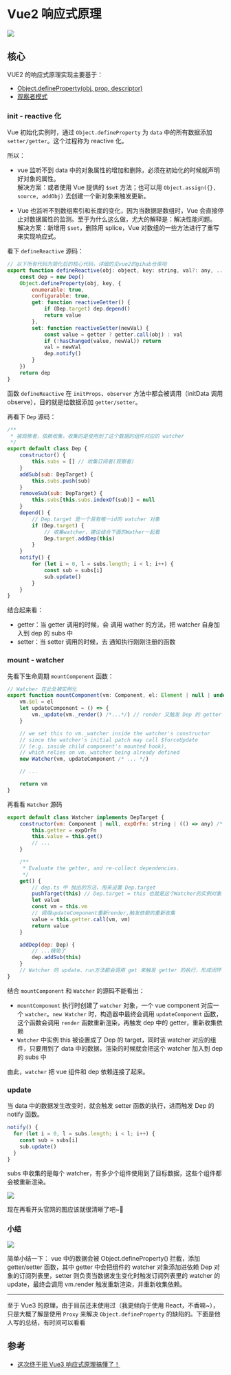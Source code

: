 # Vue2 响应式原理


![](https://cdn.jsdelivr.net/gh/yokiizx/picgo@main/img/202210261654753.png)

## 核心

VUE2 的响应式原理实现主要基于：

-   [Object.defineProperty(obj, prop, descriptor)](https://developer.mozilla.org/zh-CN/docs/Web/JavaScript/Reference/Global_Objects/Object/defineProperty)
-   [观察者模式](https://yokiizx.site/posts/js/%E8%A7%82%E5%AF%9F%E8%80%85%E5%92%8C%E5%8F%91%E5%B8%83%E8%AE%A2%E9%98%85/)

### init - reactive 化

Vue 初始化实例时，通过 `Object.defineProperty` 为 `data` 中的所有数据添加 `setter/getter`。这个过程称为 reactive 化。

所以：

-   vue 监听不到 data 中的对象属性的增加和删除，必须在初始化的时候就声明好对象的属性。  
    解决方案：或者使用 Vue 提供的 `$set` 方法；也可以用 `Object.assign({}, source, addObj)` 去创建一个新对象来触发更新。

-   Vue 也监听不到数组索引和长度的变化，因为当数据是数组时，Vue 会直接停止对数据属性的监测。至于为什么这么做，尤大的解释是：解决性能问题。  
    解决方案：新增用 `$set`，删除用 splice，Vue 对数组的一些方法进行了重写来实现响应式。

看下 `defineReactive` 源码：

```js
// 以下所有代码为简化后的核心代码，详细的见vue2的gihub仓库哈
export function defineReactive(obj: object, key: string, val?: any, ...otehrs) {
    const dep = new Dep()
    Object.defineProperty(obj, key, {
        enumerable: true,
        configurable: true,
        get: function reactiveGetter() {
            if (Dep.target) dep.depend()
            return value
        },
        set: function reactiveSetter(newVal) {
            const value = getter ? getter.call(obj) : val
            if (!hasChanged(value, newVal)) return
            val = newVal
            dep.notify()
        }
    })
    return dep
}
```

函数 `defineReactive` 在 `initProps`、`observer` 方法中都会被调用（initData 调用 observe），目的就是给数据添加 `getter/setter`。

再看下 `Dep` 源码：

```js
/**
 * 被观察者，依赖收集，收集的是使用到了这个数据的组件对应的 watcher
 */
export default class Dep {
    constructor() {
        this.subs = [] // 收集订阅者(观察者)
    }
    addSub(sub: DepTarget) {
        this.subs.push(sub)
    }
    removeSub(sub: DepTarget) {
        this.subs[this.subs.indexOf(sub)] = null
    }
    depend() {
        // Dep.target 是一个具有唯一id的 watcher 对象
        if (Dep.target) {
            // 收集watcher，建议结合下面的Wather一起看
            Dep.target.addDep(this)
        }
    }
    notify() {
        for (let i = 0, l = subs.length; i < l; i++) {
            const sub = subs[i]
            sub.update()
        }
    }
}
```

结合起来看：

-   getter：当 getter 调用的时候，会 调用 wather 的方法，把 watcher 自身加入到 dep 的 subs 中
-   setter：当 setter 调用的时候，去 通知执行刚刚注册的函数

### mount - watcher

先看下生命周期 `mountComponent` 函数：

```js
// Watcher 在此处被实例化
export function mountComponent(vm: Component, el: Element | null | undefined): Component {
    vm.$el = el
    let updateComponent = () => {
        vm._update(vm._render() /*...*/) // render 又触发 Dep 的 getter
    }

    // we set this to vm._watcher inside the watcher's constructor
    // since the watcher's initial patch may call $forceUpdate
    // (e.g. inside child component's mounted hook),
    // which relies on vm._watcher being already defined
    new Watcher(vm, updateComponent /* ... */)

    // ...

    return vm
}
```

再看看 `Watcher` 源码

```js
export default class Watcher implements DepTarget {
    constructor(vm: Component | null, expOrFn: string | (() => any) /* ... */) {
        this.getter = expOrFn
        this.value = this.get()
        // ...
    }

    /**
     * Evaluate the getter, and re-collect dependencies.
     */
    get() {
        // dep.ts 中 抛出的方法，用来设置 Dep.target
        pushTarget(this) // Dep.target = this 也就是这个Watcher的实例对象
        let value
        const vm = this.vm
        // 调用updateComponent重新render,触发依赖的重新收集
        value = this.getter.call(vm, vm)
        return value
    }

    addDep(dep: Dep) {
        // ...精简了
        dep.addSub(this)
    }
    // Watcher 的 update、run方法都会调用 get 来触发 getter 的执行，形成闭环
}
```

结合 `mountComponent` 和 `Watcher` 的源码不能看出：

-   `mountComponent` 执行时创建了 `watcher` 对象，一个 vue component 对应一个 `watcher`。`new Watcher` 时，构造器中最终会调用 `updateComponent` 函数，这个函数会调用 `render` 函数重新渲染，再触发 dep 中的 getter，重新收集依赖
-   `Watcher` 中实例 this 被设置成了 Dep 的 target，同时该 watcher 对应的组件，只要用到了 data 中的数据，渲染的时候就会把这个 watcher 加入到 dep 的 subs 中

由此，`watcher` 把 vue 组件和 dep 依赖连接了起来。

### update

当 data 中的数据发生改变时，就会触发 setter 函数的执行，进而触发 Dep 的 notify 函数。

```js
notify() {
  for (let i = 0, l = subs.length; i < l; i++) {
    const sub = subs[i]
    sub.update()
  }
}
```

subs 中收集的是每个 watcher，有多少个组件使用到了目标数据，这些个组件都会被重新渲染。

![](https://cdn.jsdelivr.net/gh/yokiizx/picgo@main/img/202210270940977.png)

现在再看开头官网的图应该就很清晰了吧~👻

### 小结

![](https://cdn.jsdelivr.net/gh/yokiizx/picgo@main/img/202302221241366.png)

简单小结一下： vue 中的数据会被 Object.defineProperty() 拦截，添加 getter/setter 函数，其中 getter 中会把组件的 watcher 对象添加进依赖 Dep 对象的订阅列表里，setter 则负责当数据发生变化时触发订阅列表里的 watcher 的 update，最终会调用 vm.render 触发重新渲染，并重新收集依赖。

---

至于 Vue3 的原理，由于目前还未使用过（我更倾向于使用 React，不香嘛~），只是大概了解是使用 `Proxy` 来解决 `Object.defineProperty` 的缺陷的。下面是他人写的总结，有时间可以看看

## 参考

-   [这次终于把 Vue3 响应式原理搞懂了！](https://mp.weixin.qq.com/s/F2yYqXE_xTHl0d8j03I-UQ)

